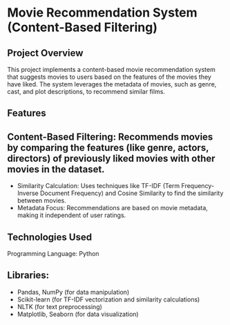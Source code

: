 # Movie Recommendation System (Content-Based Filtering)
## Project Overview
This project implements a content-based movie recommendation system that suggests movies to users based on the features of the movies they have liked. The system leverages the metadata of movies, such as genre, cast, and plot descriptions, to recommend similar films.

## Features
## Content-Based Filtering: Recommends movies by comparing the features (like genre, actors, directors) of previously liked movies with other movies in the dataset.
- Similarity Calculation: Uses techniques like TF-IDF (Term Frequency-Inverse Document Frequency) and Cosine Similarity to find the similarity between movies.
- Metadata Focus: Recommendations are based on movie metadata, making it independent of user ratings.
## Technologies Used
Programming Language: Python
## Libraries:
- Pandas, NumPy (for data manipulation)
- Scikit-learn (for TF-IDF vectorization and similarity calculations)
- NLTK (for text preprocessing)
- Matplotlib, Seaborn (for data visualization)
